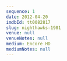 ```yaml
---
sequence: 1
date: 2012-04-20
imdbId: tt0082817
slug: nighthawks-1981
venue: null
venueNotes: null
medium: Encore HD
mediumNotes: null
---
```


